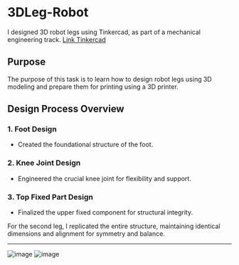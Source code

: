 # 3DLeg-Robot
I designed 3D robot legs using Tinkercad, as part of a mechanical engineering track.
[Link Tinkercad](https://www.tinkercad.com/dashboard) 

## Purpose
The purpose of this task is to learn how to design robot legs using 3D modeling and prepare them for printing using a 3D printer.

## Design Process Overview
### 1. Foot Design
- Created the foundational structure of the foot.

### 2. Knee Joint Design
- Engineered the crucial knee joint for flexibility and support.

### 3. Top Fixed Part Design
- Finalized the upper fixed component for structural integrity.

For the second leg, I replicated the entire structure, maintaining identical dimensions and alignment for symmetry and balance.

-------------------------------------------------------------------------------------------------

![image](https://github.com/user-attachments/assets/b6f99719-20c0-46f8-b856-de7b8f77e488)
![image](https://github.com/user-attachments/assets/425d0138-9edb-4681-abc5-57ee90841c60)




